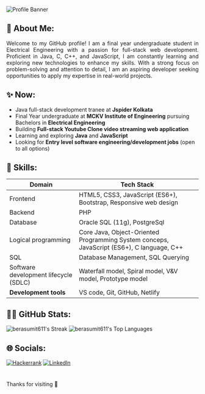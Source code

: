 ![Profile Banner](https://github.com/berasumit611/berasumit611/assets/86337318/ccaf3c0f-5997-4f2c-8abc-9702ec53d118)

## 💫 About Me:

<p align="justify">Welcome to my GitHub profile! I am a final year undergraduate student in Electrical Engineering with a passion for full-stack web development. Proficient in Java, C, C++, and JavaScript, I am constantly learning and exploring new technologies to enhance my skills. With a strong focus on problem-solving and attention to detail, I am an aspiring  developer seeking opportunities to apply my expertise in real-world projects.</p>


## ✨ Now:

- Java full-stack development tranee  at **Jspider Kolkata**
- Final Year undergraduate at **MCKV Institute of Engineering** pursuing Bachelors in **Electrical Engineering**
- Building **Full-stack Youtube Clone video streaming web application**
- Learning and exploring  **Java** and **JavaScript**
- Looking for **Entry level software engineering/development jobs** (open to all options)



## 🚀 Skills:
| Domain      | Tech Stack                               |
|-----------------|------------------------------------------------|
| Frontend    |     HTML5, CSS3, JavaScript (ES6+), Bootstrap, Responsive web design |
|Backend | PHP |
|Database| Oracle SQL (11g), PostgreSql
| Logical programming        | Core Java, Object-Oriented Programming System conceps, JavaScript (ES6+), C language, C++|
| SQL             | Database Management, SQL Querying              |
|Software development lifecycle (SDLC)|Waterfall model, Spiral model, V&V model, Prototype model|
|**Development tools**|VS code, Git, GitHub, Netlify|


## 👨‍💻 GitHub Stats:
<!-- <table>
  <tr>
    <td><a href="https://git.io/streak-stats">
  <img src="https://streak-stats.demolab.com?user=berasumit611&theme=dark" alt="GitHub Streak">
</a></td>
    <td><img src="https://github-readme-stats.vercel.app/api/top-langs/?username=berasumit611&theme=dark&hide_border=false&include_all_commits=true&count_private=true&layout=compact" alt="Top Languages"></td>
  </tr>
</table> -->
![berasumit611's Streak](https://github-readme-streak-stats.herokuapp.com/?user=berasumit611&theme=dark&hide_border=true)
  ![berasumit611's Top Languages](https://github-readme-stats.vercel.app/api/top-langs/?username=berasumit611&theme=dark&show_icons=true&hide_border=true&layout=compact)




 ## 🌐 Socials:

[![Hackerrank](https://img.shields.io/badge/-Hackerrank-2EC866?style=for-the-badge&logo=HackerRank&logoColor=white)](https://www.hackerrank.com/berasumit611)
 [![LinkedIn](https://img.shields.io/badge/linkedin-%230077B5.svg?style=for-the-badge&logo=linkedin&logoColor=white)](https://linkedin.com/in/berasumit611)
#
Thanks for visiting 🤍





    
  









<!-- Proudly created with GPRM ( https://gprm.itsvg.in ) -->




